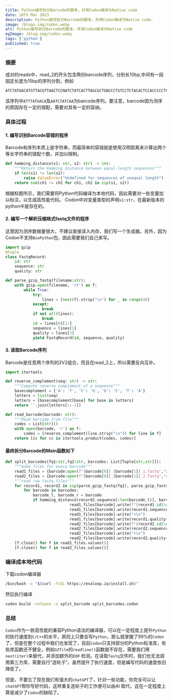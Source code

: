 ```yaml
---
title: Python编写拆分Barcode的脚本，并用Codon编译为Native code
date: 16th Mar 2023
description: Python编写拆分Barcode的脚本，并用Codon编译为Native code.
image: /blogs-img/codon.webp
alt: Python编写拆分Barcode的脚本，并用Codon编译为Native code
ogImage: /blog-img/codon.webp
tags: ['python']
published: true
---
```


### 摘要

成对的reads中，read_2的开头包含两份barcode序列，分别长10bp,中间有一段固定长度为15bp的序列分割，例如
```
ATCTATGACATGTTACGTTAACTCCNATCTATCACTTAGCGCTGNCCCTGTCCTCTACACTCCACCCCCTCCCCACCAGACTAAACAACGCCCTTTCCCC
```

该序列中`ATTTATGACA`及`AATCTATCAA`为barcode序列。要注意，barcode因为测序的原因存在一定的错配，需要对其有一定的容纳。

### 具体过程

#### 1. 编写识别Barcode容错的程序

Barcode和序列本质上是字符串，而最简单的容错就是使用汉明距离来计算出两个等长字符串的错配个数，并加以限制。

```python
def hamming_distance(s1: str, s2: str) -> int:
    """Return the Hamming distance between equal-length sequences"""
    if len(s1) != len(s2):
        raise ValueError("Undefined for sequences of unequal length")
    return sum(ch1 != ch2 for ch1, ch2 in zip(s1, s2))
```
根据标题所示，我们需要将Python代码编译为本地代码，因此需要对一些变量加以标注，以生成高性能代码。
Codon中对变量类型的声明`s1:str`，在最新版本的python中是存在的。

#### 2. 编写一个解析压缩格式fastq文件的程序

这里因为测序数据量很大，不建议直接读入内存，我们写一个生成器。另外，因为Codon不支持`BioPython`包，因此需要我们自己来写。

```python
import gzip
@tuple
class FastqRecord:
    id: str
    sequence: str
    quality: str

def parse_gzip_fastq(filename:str):
    with gzip.open(filename, 'rt') as f:
        while True:
            try:
                lines = [next(f).strip("\n") for _ in range(4)]
            except:
                break
            if not all(lines):
                break
            id = lines[0][1:]
            sequence = lines[1]
            quality = lines[3]
            yield FastqRecord(id, sequence, quality)
```
#### 3. 读取Barcode序列

Barcode是任意两个序列的2V2组合，而且在read_2上，所以需要反向互补。

```python
import itertools

def reverse_complement(seq: str) -> str:
    """Compute reverse complement of a sequence"""
    basecomplement = {'A': 'T', 'C': 'G', 'G': 'C', 'T': 'A'}
    letters = list(seq)
    letters = [basecomplement[base] for base in letters]
    return ''.join(letters[::-1])

def read_barcode(barcode: str):
    """Read barcode from file"""
    codes = List[str]()
    with open(barcode, 'r') as f:
        codes = [reverse_complement(line.strip("\n")) for line in f]
    return [cc for cc in itertools.product(codes, codes)]
```
#### 最终拆分Barcode的Main函数如下

```python
def split_barcodes(fq1:str,fq2:str, barcodes: List[Tuple[str,str]]):
    """make files for every barcode"""
    read1_files = {barcode:open(f"{barcode[0]}_{barcode[1]}_1.fastq","a+") for barcode in barcodes}
    read2_files = {barcode:open(f"{barcode[0]}_{barcode[1]}_2.fastq","a+") for barcode in barcodes}
    """read raw fastq files"""
    for record1, record2 in zip(parse_gzip_fastq(fq1), parse_gzip_fastq(fq2)):
        for barcode in barcodes:
            barcode_l, barcode_r = barcode
            if hamming_distance(record2.sequence[:len(barcode_l)], barcode_l) <= 1 and hamming_distance(record2.sequence[len(barcode_r)+15:len(barcode_r)*2+15], barcode_r) <= 3:
                            read1_files[barcode].write(f"{record1.id}\n")
                            read1_files[barcode].write(record1.sequence+"\n")
                            read1_files[barcode].write("+\n")
                            read1_files[barcode].write(record1.quality+"\n")
                            read2_files[barcode].write(f"{record2.id}\n")
                            read2_files[barcode].write(record2.sequence+"\n")
                            read2_files[barcode].write("+\n")
                            read2_files[barcode].write(record2.quality+"\n")
    [f.close() for f in read1_files.values()]
    [f.close() for f in read2_files.values()]
```
### 编译成本地代码

下载codon编译器
```bash
/bin/bash -c "$(curl -fsSL https://exaloop.io/install.sh)"
```

然后执行编译
```bash
codon build -release -o split_barcode split_barcodes.codon
```

### 总结

`Codon`作为一款高性能的兼容Python语法的编译器，可以在一定程度上提升`Python`的执行速度到`C/C++`的水平，原则上只要会写`Python`，那么就掌握了99%的`Codon`了，但是在整个过程中我们也发现了，目前`Codon`只支持部分的Python标准库，有些库函数还不健全，例如` GZfile `的`readline()`函数就不存在，需要我们用`next(iter)`来替代，并添加额外的`EOF` 检测。在读取`fastq`文件时，我们也无法调用第三方库，需要自行“造轮子”。虽然提升了执行速度，但是编写代码的速度依旧降低了。

但是，不要忘了现在我们有强大的`chatGPT`了，针对一些功能，你完全可以让`chatGPT`帮你写好代码，这样重复造轮子的工作便可以由AI 取代，这在一定程度上算是减少了`Codon`的缺陷了。